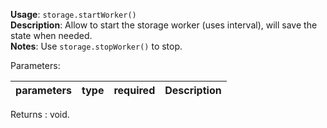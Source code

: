 **Usage**: `storage.startWorker()`  
**Description**: Allow to start the storage worker (uses interval), will save the state when needed.  
**Notes**: Use `storage.stopWorker()` to stop.

Parameters:

| parameters | type | required | Description |
| ---------- | ---- | -------- | ----------- |

Returns : void.

